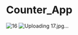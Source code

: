 # Counter_App

![16](https://github.com/Zahid3640/Flutter-apps/assets/128214046/df39b69e-6e3e-4121-b4de-8f4a9343fd96)
![Uploading 17.jpg…]()
